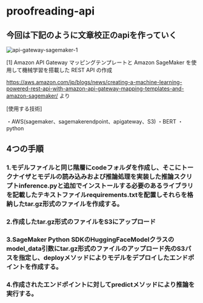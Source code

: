 # proofreading-api

## 今回は下記のように文章校正のapiを作っていく


![api-gateway-sagemaker-1](https://user-images.githubusercontent.com/62798122/184586514-fa11e494-1423-46bc-8952-29e3f6a44c38.gif)

[1] Amazon API Gateway マッピングテンプレートと Amazon SageMaker を使用して機械学習を搭載した REST API の作成　

https://aws.amazon.com/jp/blogs/news/creating-a-machine-learning-powered-rest-api-with-amazon-api-gateway-mapping-templates-and-amazon-sagemaker/
より

[使用する技術]

・AWS(sagemaker、sagemakerendpoint、apigateway、S3)
・BERT
・python

## 4つの手順

### 1.モデルファイルと同じ階層にcodeフォルダを作成し、そこにトークナイザとモデルの読み込みおよび推論処理を実装した推論スクリプトinference.pyと追加でインストールする必要のあるライブラリを記載したテキストファイルrequirements.txtを配置しそれらを格納したtar.gz形式のファイルを作成する。

### 2.作成したtar.gz形式のファイルをS3にアップロード

### 3.SageMaker Python SDKのHuggingFaceModelクラスのmodel_data引数にtar.gz形式のファイルのアップロード先のS3パスを指定し、deployメソッドによりモデルをデプロイしたエンドポイントを作成する。

### 4.作成されたエンドポイントに対してpredictメソッドにより推論を実行する。

